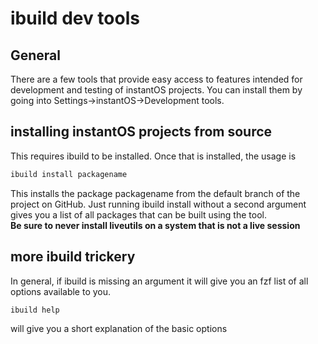 # ibuild dev tools

## General

There are a few tools that provide easy access to features intended for
development and testing of instantOS projects.  You can install them by going
into Settings->instantOS->Development tools.

## installing instantOS projects from source

This requires ibuild to be installed. Once that is installed, the usage is

```sh
ibuild install packagename
```

This installs the package packagename from the default branch of the project on
GitHub.  Just running ibuild install without a second argument gives you a list
of all packages that can be built using the tool.  
**Be sure to never install liveutils on a system that is not a live session**

## more ibuild trickery

In general, if ibuild is missing an argument it will give you an fzf list of
all options available to you.

```sh
ibuild help
```

will give you a short explanation of the basic options
